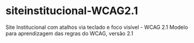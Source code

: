 # siteinstitucional-WCAG2.1
Site Institucional com atalhos via teclado e foco visível - WCAG 2.1
Modelo para aprendizagem das regras do WCAG, versão 2.1
